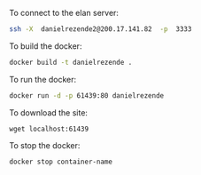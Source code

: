 To connect to the elan server:

```bash
ssh -X  danielrezende2@200.17.141.82  -p  3333
```


To build the docker:

```bash
docker build -t danielrezende .
```

To run the docker:

```bash
docker run -d -p 61439:80 danielrezende
```

To download the site:
```
wget localhost:61439
```

To stop the docker:

```bash
docker stop container-name
```